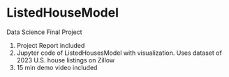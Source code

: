 # ListedHouseModel
Data Science Final Project

1) Project Report included
2) Jupyter code of ListedHousesModel with visualization. Uses dataset of 2023 U.S. house listings on Zillow
3) 15 min demo video included
